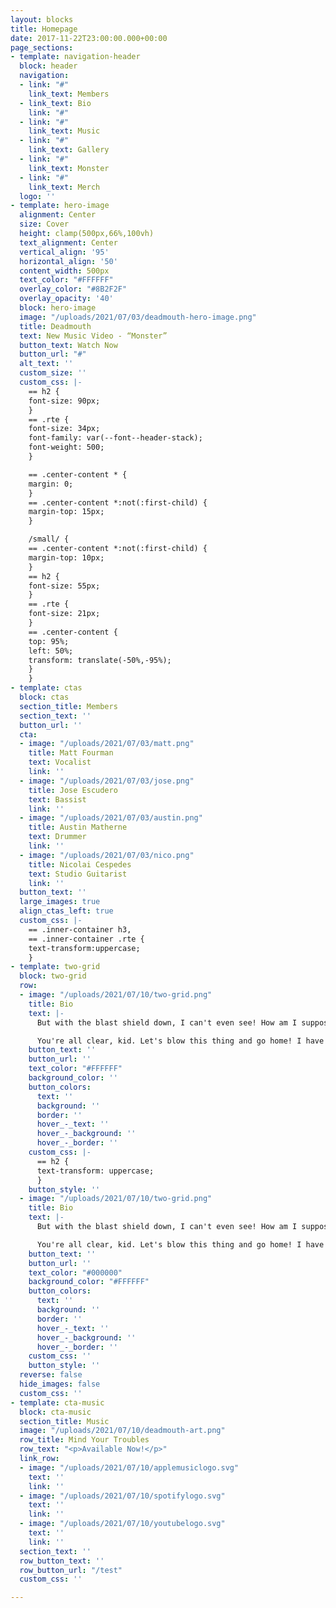 ```yaml
---
layout: blocks
title: Homepage
date: 2017-11-22T23:00:00.000+00:00
page_sections:
- template: navigation-header
  block: header
  navigation:
  - link: "#"
    link_text: Members
  - link_text: Bio
    link: "#"
  - link: "#"
    link_text: Music
  - link: "#"
    link_text: Gallery
  - link: "#"
    link_text: Monster
  - link: "#"
    link_text: Merch
  logo: ''
- template: hero-image
  alignment: Center
  size: Cover
  height: clamp(500px,66%,100vh)
  text_alignment: Center
  vertical_align: '95'
  horizontal_align: '50'
  content_width: 500px
  text_color: "#FFFFFF"
  overlay_color: "#8B2F2F"
  overlay_opacity: '40'
  block: hero-image
  image: "/uploads/2021/07/03/deadmouth-hero-image.png"
  title: Deadmouth
  text: New Music Video - “Monster”
  button_text: Watch Now
  button_url: "#"
  alt_text: ''
  custom_size: ''
  custom_css: |-
    == h2 {
    font-size: 90px;
    }
    == .rte {
    font-size: 34px;
    font-family: var(--font--header-stack);
    font-weight: 500;
    }

    == .center-content * {
    margin: 0;
    }
    == .center-content *:not(:first-child) {
    margin-top: 15px;
    }

    /small/ {
    == .center-content *:not(:first-child) {
    margin-top: 10px;
    }
    == h2 {
    font-size: 55px;
    }
    == .rte {
    font-size: 21px;
    }
    == .center-content {
    top: 95%;
    left: 50%;
    transform: translate(-50%,-95%);
    }
    }
- template: ctas
  block: ctas
  section_title: Members
  section_text: ''
  button_url: ''
  cta:
  - image: "/uploads/2021/07/03/matt.png"
    title: Matt Fourman
    text: Vocalist
    link: ''
  - image: "/uploads/2021/07/03/jose.png"
    title: Jose Escudero
    text: Bassist
    link: ''
  - image: "/uploads/2021/07/03/austin.png"
    title: Austin Matherne
    text: Drummer
    link: ''
  - image: "/uploads/2021/07/03/nico.png"
    title: Nicolai Cespedes
    text: Studio Guitarist
    link: ''
  button_text: ''
  large_images: true
  align_ctas_left: true
  custom_css: |-
    == .inner-container h3,
    == .inner-container .rte {
    text-transform:uppercase;
    }
- template: two-grid
  block: two-grid
  row:
  - image: "/uploads/2021/07/10/two-grid.png"
    title: Bio
    text: |-
      But with the blast shield down, I can't even see! How am I supposed to fight? Escape is not his plan. I must face him, alone. What good is a reward if you ain't around to use it? Besides, attacking that battle station ain't my idea of courage. It's more like…suicide.

      You're all clear, kid. Let's blow this thing and go home! I have traced the Rebel spies to her. Now she is my only link to finding their secret base. Leave that to me. Send a distress signal, and inform the Senate that all on board were killed.
    button_text: ''
    button_url: ''
    text_color: "#FFFFFF"
    background_color: ''
    button_colors:
      text: ''
      background: ''
      border: ''
      hover_-_text: ''
      hover_-_background: ''
      hover_-_border: ''
    custom_css: |-
      == h2 {
      text-transform: uppercase;
      }
    button_style: ''
  - image: "/uploads/2021/07/10/two-grid.png"
    title: Bio
    text: |-
      But with the blast shield down, I can't even see! How am I supposed to fight? Escape is not his plan. I must face him, alone. What good is a reward if you ain't around to use it? Besides, attacking that battle station ain't my idea of courage. It's more like…suicide.

      You're all clear, kid. Let's blow this thing and go home! I have traced the Rebel spies to her. Now she is my only link to finding their secret base. Leave that to me. Send a distress signal, and inform the Senate that all on board were killed.
    button_text: ''
    button_url: ''
    text_color: "#000000"
    background_color: "#FFFFFF"
    button_colors:
      text: ''
      background: ''
      border: ''
      hover_-_text: ''
      hover_-_background: ''
      hover_-_border: ''
    custom_css: ''
    button_style: ''
  reverse: false
  hide_images: false
  custom_css: ''
- template: cta-music
  block: cta-music
  section_title: Music
  image: "/uploads/2021/07/10/deadmouth-art.png"
  row_title: Mind Your Troubles
  row_text: "<p>Available Now!</p>"
  link_row:
  - image: "/uploads/2021/07/10/applemusiclogo.svg"
    text: ''
    link: ''
  - image: "/uploads/2021/07/10/spotifylogo.svg"
    text: ''
    link: ''
  - image: "/uploads/2021/07/10/youtubelogo.svg"
    text: ''
    link: ''
  section_text: ''
  row_button_text: ''
  row_button_url: "/test"
  custom_css: ''

---
```


